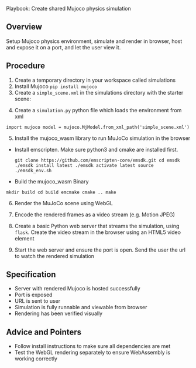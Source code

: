 Playbook: Create shared Mujoco physics simulation

## Overview

Setup Mujoco physics environment, simulate and render in browser, host and expose it on a port, and let the user view it.

## Procedure

1. Create a temporary directory in your workspace called simulations
2. Install Mujoco `pip install mujoco`
3. Create a `simple_scene.xml` in the simulations directory with the starter scene:

<!-- simple scene -->
<mujoco>
    <worldbody>
        <body name="floor" pos="0 0 0">
            <geom type="plane" size="1 1 0.1" />
        </body>
        <body name="object" pos="0 0 1">
            <geom type="box" size="0.1 0.1 0.1" density="1000"/>
        </body>
    </worldbody>
    <actuator/>
    <sensor/>
</mujoco>

4. Create a `simulation.py` python file which loads the environment from xml

`import mujoco
model = mujoco.MjModel.from_xml_path('simple_scene.xml')`

5. Install the mujoco_wasm library to run MuJoCo simulation in the browser

- Install emscripten. Make sure python3 and cmake are installed first.

  `git clone https://github.com/emscripten-core/emsdk.git
cd emsdk
./emsdk install latest
./emsdk activate latest
source ./emsdk_env.sh`

- Build the mujoco_wasm Binary

`mkdir build
cd build
emcmake cmake ..
make`

6. Render the MuJoCo scene using WebGL

7. Encode the rendered frames as a video stream (e.g. Motion JPEG)

8. Create a basic Python web server that streams the simulation, using `flask`. Create the video stream in the browser using an HTML5 video element

9. Start the web server and ensure the port is open. Send the user the url to watch the rendered simulation

## Specification

- Server with rendered Mujoco is hosted successfully
- Port is exposed
- URL is sent to user
- Simulation is fully runnable and viewable from browser
- Rendering has been verified visually

## Advice and Pointers

- Follow install instructions to make sure all dependencies are met
- Test the WebGL rendering separately to ensure WebAssembly is working correctly
